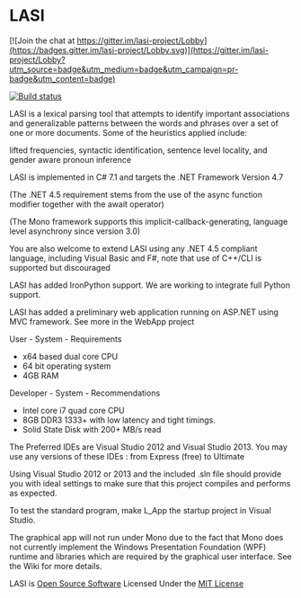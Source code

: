 LASI
====

[![Join the chat at https://gitter.im/lasi-project/Lobby](https://badges.gitter.im/lasi-project/Lobby.svg)](https://gitter.im/lasi-project/Lobby?utm_source=badge&utm_medium=badge&utm_campaign=pr-badge&utm_content=badge)

[![Build status](https://ci.appveyor.com/api/projects/status/cxyj0omx2inwhf8w?svg=true)](https://ci.appveyor.com/project/aluanhaddad/lasi)

LASI is a lexical parsing tool that attempts to identify important associations and generalizable patterns between the words and phrases over a set of one or more documents.
Some of the heuristics applied include: 

lifted frequencies, syntactic identification, sentence level locality, and gender aware pronoun inference

LASI is implemented in C# 7.1 and targets the .NET Framework Version 4.7

(The .NET 4.5 requirement stems from the use of the async function modifier together with the await operator)

(The Mono framework supports this implicit-callback-generating, language level asynchrony since version 3.0)

You are also welcome to extend LASI using any .NET 4.5 compliant language, including Visual Basic and F#, note that use of C++/CLI is supported but discouraged

LASI has added IronPython support. We are working to integrate full Python support.

LASI has added a preliminary web application running on ASP.NET using MVC framework. See more in the WebApp project

User - System - Requirements
- x64 based dual core CPU
- 64 bit operating system
- 4GB RAM

Developer - System - Recommendations
- Intel core i7 quad core CPU
- 8GB DDR3 1333+ with low latency and tight timings.
- Solid State Disk with 200+ MB/s read

The Preferred IDEs are Visual Studio 2012 and Visual Studio 2013.
You may use any versions of these IDEs : from Express (free) to Ultimate


Using Visual Studio 2012 or 2013 and the included .sln  file should provide you with 
ideal settings to make sure that this project compiles and performs as expected.  

To test the standard program, make L_App the startup project in Visual Studio. 

The graphical app will not run under Mono due to the fact that Mono does not currently implement the Windows Presentation Foundation (WPF) runtime and libraries which are required by the graphical user interface. See the Wiki for more details.

LASI is [Open Source Software](http://opensource.org/) Licensed Under the [MIT License](http://opensource.org/licenses/MIT)
